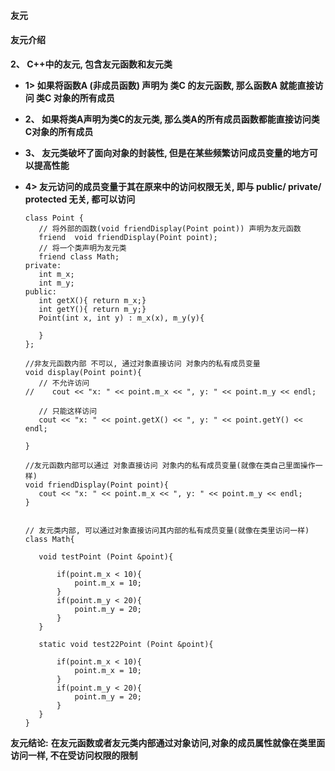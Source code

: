 #### 友元


####  友元介绍
**2、 C++中的友元, 包含友元函数和友元类**
 - **1> 如果将函数A (非成员函数) 声明为 类C 的友元函数, 那么函数A 就能直接访问 类C 对象的所有成员**
 - **2、 如果将类A声明为类C的友元类, 那么类A的所有成员函数都能直接访问类C对象的所有成员**
 - **3、 友元类破坏了面向对象的封装性, 但是在某些频繁访问成员变量的地方可以提高性能**
 - **4> 友元访问的成员变量于其在原来中的访问权限无关, 即与 public/ private/ protected 无关, 都可以访问**


     ```
     class Point {
        // 将外部的函数(void friendDisplay(Point point)) 声明为友元函数
        friend  void friendDisplay(Point point);
        // 将一个类声明为友元类
        friend class Math;
    private:
        int m_x;
        int m_y;
    public:
        int getX(){ return m_x;}
        int getY(){ return m_y;}
        Point(int x, int y) : m_x(x), m_y(y){
            
        }
    };
    
    //非友元函数内部 不可以, 通过对象直接访问 对象内的私有成员变量
    void display(Point point){
        // 不允许访问
    //    cout << "x: " << point.m_x << ", y: " << point.m_y << endl;
        
        // 只能这样访问
        cout << "x: " << point.getX() << ", y: " << point.getY() << endl;
        
    }
    
    //友元函数内部可以通过 对象直接访问 对象内的私有成员变量(就像在类自己里面操作一样)
    void friendDisplay(Point point){
        cout << "x: " << point.m_x << ", y: " << point.m_y << endl;
    }
    
    
    // 友元类内部, 可以通过对象直接访问其内部的私有成员变量(就像在类里访问一样)
    class Math{
        
        void testPoint (Point &point){
            
            if(point.m_x < 10){
                point.m_x = 10;
            }
            if(point.m_y < 20){
                point.m_y = 20;
            }
        }
        
        static void test22Point (Point &point){
            
            if(point.m_x < 10){
                point.m_x = 10;
            }
            if(point.m_y < 20){
                point.m_y = 20;
            }
        }
    }
    
    ```

**友元结论:**
**在友元函数或者友元类内部通过对象访问,对象的成员属性就像在类里面访问一样, 不在受访问权限的限制**

